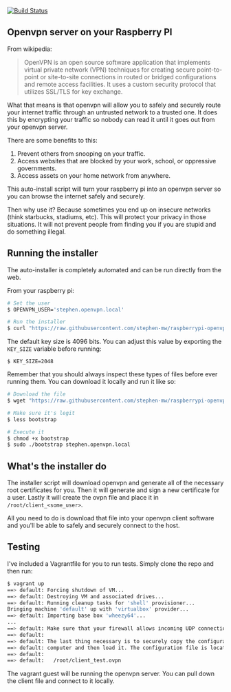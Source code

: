 [![Build Status](https://travis-ci.org/stephen-mw/raspberrypi-openvpn-auto-install.svg?branch=master)](https://travis-ci.org/stephen-mw/raspberrypi-openvpn-auto-install)

## Openvpn server on your Raspberry PI

From wikipedia:
> OpenVPN is an open source software application that implements virtual private network (VPN) techniques for creating secure point-to-point or site-to-site connections in routed or bridged configurations and remote access facilities. It uses a custom security protocol that utilizes SSL/TLS for key exchange.

What that means is that openvpn will allow you to safely and securely route your internet traffic through an untrusted network to a trusted one. It does this by encrypting your traffic so nobody can read it until it goes out from your openvpn server.

There are some benefits to this:

1. Prevent others from snooping on your traffic.
2. Access websites that are blocked by your work, school, or oppressive governments.
3. Access assets on your home network from anywhere.

This auto-install script will turn your raspberry pi into an openvpn server so you can browse the internet safely and securely.

Then why use it? Because sometimes you end up on insecure networks (think starbucks, stadiums, etc). This will protect your privacy in those situations. It will not prevent people from finding you if you are stupid and do something illegal.

## Running the installer
The auto-installer is completely automated and can be run directly from the web.

From your raspberry pi:
```bash
# Set the user
$ OPENVPN_USER='stephen.openvpn.local'

# Run the installer
$ curl "https://raw.githubusercontent.com/stephen-mw/raspberrypi-openvpn-autoinstall/master/bootstrap" | sudo bash
```

The default key size is 4096 bits. You can adjust this value by exporting the ```KEY_SIZE``` variable before running:
```
$ KEY_SIZE=2048
```

Remember that you should always inspect these types of files before ever running them. You can download it locally and run it like so:
```bash
# Download the file
$ wget "https://raw.githubusercontent.com/stephen-mw/raspberrypi-openvpn-autoinstall/master/bootstrap"

# Make sure it's legit
$ less bootstrap

# Execute it
$ chmod +x bootstrap
$ sudo ./bootstrap stephen.openvpn.local
```

## What's the installer do
The installer script will download openvpn and generate all of the necessary root certificates for you. Then it will generate and sign a new certificate for a user. Lastly it will create the ovpn file and place it in ```/root/client_<some_user>```.

All you need to do is download that file into your openvpn client software and you'll be able to safely and securely connect to the host. 

## Testing
I've included a Vagrantfile for you to run tests. Simply clone the repo and then run:
```bash
$ vagrant up
==> default: Forcing shutdown of VM...
==> default: Destroying VM and associated drives...
==> default: Running cleanup tasks for 'shell' provisioner...
Bringing machine 'default' up with 'virtualbox' provider...
==> default: Importing base box 'wheezy64'...
...
==> default: Make sure that your firewall allows incoming UDP connections to port 1194.
==> default:
==> default: The last thing necessary is to securely copy the configuration file over to your
==> default: computer and then load it. The configuration file is located at:
==> default:
==> default:   /root/client_test.ovpn
```

The vagrant guest will be running the openvpn server. You can pull down the client file and connect to it locally.
